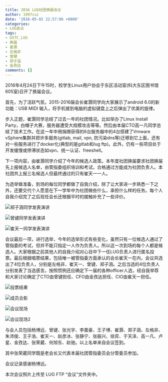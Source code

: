 ```yaml
---
title: 2016 LUG社团换届会议
author: 1997cui
date: '2016-05-02 22:57:06 +0800'
categories:
- LUG会议
tags:
- USTC_LUG
- 换届
- 崔灏
- 左格非
- 曾键
- 郑子涵
- 金孜达
comments: []
---
```

2016年4月24日下午15时，校学生Linux用户协会于东区活动室(科大东区图书馆605室)召开了换届会议。

首先，为了活跃气氛，2015-2016届会长崔灏同学向大家展示了android 6.0的新功能：USB MIDI 输入，将手机接到电脑的虚拟键盘上之后弹出了优美的旋律。

步入正题，崔灏同学总结了过去一年的社团情况。比如举办了Linux Install Party，白帽子大赛，服务器遭受大规模攻击等等。然后由本届CTO高一凡同学总结了技术工作。在这一年中用捐赠获得的6台服务器中的4台搭建了Vmware vSphere集群并把许多服务(gitlab, mail, vpn, 防污染dns等)迁移到它上面，还有对一些服务进行了docker化(典型的是gitlab和lug ftp)。此外，仍有一些项目处于开发缓慢或停滞状态如vpn、统一认证、freeshell。

下一项内容，由崔灏同学介绍了今年的候选人政策。本年度社团换届要求社团换届先上报候选人名单，由管指委组织培训和考试，合格通过方能成为社团负责人。本社团共上报三名候选人但最终通过的只有崔天一一人。

为选举做准备，到场的每位同学都做了自我介绍，除了让大家进一步熟悉一下之外，还要交代个人愿意在下一学年中为社团做些什么，承担什么样的任务。每个人自我介绍完了之后现任会长还根据平时的接触补充了一些评价。

![郑子涵同学发表演讲](http://ftp.lug.ustc.edu.cn/%E4%BC%9A%E8%AE%AE/2016.04.24_%E6%8D%A2%E5%B1%8A%E5%A4%A7%E4%BC%9A/IMG_20160424_162306.jpg)

![曾键同学发表演讲](http://ftp.lug.ustc.edu.cn/%E4%BC%9A%E8%AE%AE/2016.04.24_%E6%8D%A2%E5%B1%8A%E5%A4%A7%E4%BC%9A/IMG_20160424_162405.jpg)

![崔天一同学发表演讲](http://ftp.lug.ustc.edu.cn/%E4%BC%9A%E8%AE%AE/2016.04.24_%E6%8D%A2%E5%B1%8A%E5%A4%A7%E4%BC%9A/photo_2016-04-29_22-07-36.jpg)

会议最后一项，进行选举，今年的选举形式有些变化，虽然只有一位候选人通过了管指委的考试，但并不能只指定一人作为负责人。所以这一次到场的每个人都是候选人。大家根据之前其他人的自我介绍对心目中下一任LUG负责人进行匿名投票。最后根据唱票结果，包括唯一被管指委方面承认的会长崔天一在内，会议共选出了4位负责人，分别是左格非、崔天一、曾键、郑子涵。之后当选的4位负责人分别发表了当选感言。按照惯例还应确定下一届的各种officer人选，经自我举荐和大家讨论确定了CTO由曾键担任、CFO由金孜达担任、CIO由崔天一担任。

![投票结果](http://ftp.lug.ustc.edu.cn/%E4%BC%9A%E8%AE%AE/2016.04.24_%E6%8D%A2%E5%B1%8A%E5%A4%A7%E4%BC%9A/IMG_20160424_162824.jpg)

![成员合影](http://ftp.lug.ustc.edu.cn/%E4%BC%9A%E8%AE%AE/2016.04.24_%E6%8D%A2%E5%B1%8A%E5%A4%A7%E4%BC%9A/IMG_20160424_162757.jpg)

![会议现场](http://ftp.lug.ustc.edu.cn/%E4%BC%9A%E8%AE%AE/2016.04.24_%E6%8D%A2%E5%B1%8A%E5%A4%A7%E4%BC%9A/photo_2016-04-29_22-07-22.jpg)

![会议现场2](http://ftp.lug.ustc.edu.cn/%E4%BC%9A%E8%AE%AE/2016.04.24_%E6%8D%A2%E5%B1%8A%E5%A4%A7%E4%BC%9A/photo_2016-04-29_22-07-29.jpg)

与会人员包括杨博远、曾键、张光宇、李嘉豪、王子博、崔灏、郑子涵、左格非、朱沛俊、王子浩、崔天一、赵彦冰、张静宁、张振兴、徐弈、于天泽、高一凡、卢星、金孜达、张荣葳、何旭东、赵驰。以上名单来自会议签到。

其中张荣葳同学既是老会长又代表本届社团管指委员会分管委员参加。

会议记录感谢杨博远。

本次会议照片上传至 LUG FTP “会议”文件夹中。
